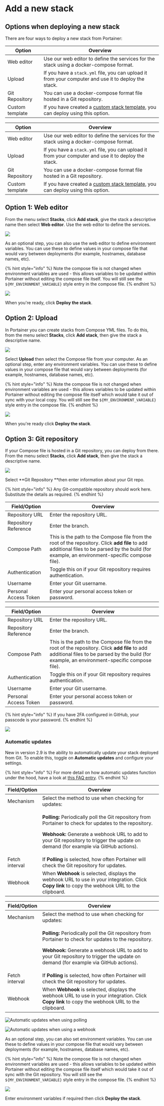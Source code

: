 # Add a new stack

## Options when deploying a new stack

There are four ways to deploy a new stack from Portainer:

| Option          | Overview                                                                                                 |
| --------------- | -------------------------------------------------------------------------------------------------------- |
| Web editor      | Use our web editor to define the services for the stack using a docker-compose format.                   |
| Upload          | If you have a `stack.yml` file, you can upload it from your computer and use it to deploy the stack.     |
| Git Repository  | You can use a docker-compose format file hosted in a Git repository.                                     |
| Custom template | If you have created a [custom stack template](../templates/custom.md), you can deploy using this option. |

| Option          | Overview                                                                                                 |
| --------------- | -------------------------------------------------------------------------------------------------------- |
| Web editor      | Use our web editor to define the services for the stack using a docker-compose format.                   |
| Upload          | If you have a `stack.yml` file, you can upload it from your computer and use it to deploy the stack.     |
| Git Repository  | You can use a docker-compose format file hosted in a Git repository.                                     |
| Custom template | If you have created a [custom stack template](../templates/custom.md), you can deploy using this option. |

## Option 1: Web editor

From the menu select **Stacks**, click **Add stack**, give the stack a descriptive name then select **Web editor**. Use the web editor to define the services.

![](../../../.gitbook/assets/2.9-stacks-add-1.gif)

As an optional step, you can also use the web editor to define environment variables. You can use these to define values in your compose file that would vary between deployments (for example, hostnames, database names, etc).&#x20;

{% hint style="info" %}
Note the compose file is not changed when environment variables are used - this allows variables to be updated within Portainer without editing the compose file itself. You will still see the `${MY_ENVIRONMENT_VARIABLE}` style entry in the compose file.
{% endhint %}

![](../../../.gitbook/assets/stack-new-2.png)

When you're ready, click **Deploy the stack**.

## Option 2: Upload

In Portainer you can create stacks from Compose YML files. To do this, from the menu select **Stacks**, click **Add stack**, then give the stack a descriptive name.

![](../../../.gitbook/assets/2.9-stacks-add-1.gif)

Select **Upload** then select the Compose file from your computer. As an optional step, enter any environment variables. You can use these to define values in your compose file that would vary between deployments (for example, hostnames, database names, etc).&#x20;

{% hint style="info" %}
Note the compose file is not changed when environment variables are used - this allows variables to be updated within Portainer without editing the compose file itself which would take it out of sync with your local copy. You will still see the `${MY_ENVIRONMENT_VARIABLE}` style entry in the compose file.
{% endhint %}

![](../../../.gitbook/assets/stack-new-3.png)

When you're ready click **Deploy the stack**.

## Option 3: Git repository

If your Compose file is hosted in a Git repository, you can deploy from there. From the menu select **Stacks**, click **Add stack**, then give the stack a descriptive name.

![](../../../.gitbook/assets/2.9-stacks-add-1.gif)

Select **Git Repository **then enter information about your Git repo.

{% hint style="info" %}
Any Git-compatible repository should work here. Substitute the details as required.
{% endhint %}

| Field/Option          | Overview                                                                                                                                                                                        |
| --------------------- | ----------------------------------------------------------------------------------------------------------------------------------------------------------------------------------------------- |
| Repository URL        | Enter the repository URL.                                                                                                                                                                       |
| Repository Reference  | Enter the branch.                                                                                                                                                                               |
| Compose Path          | This is the path to the Compose file from the root of the repository. Click **add file** to add additional files to be parsed by the build (for example, an environment-specific compose file). |
| Authentication        | Toggle this on if your Git repository requires authentication.                                                                                                                                  |
| Username              | Enter your Git username.                                                                                                                                                                        |
| Personal Access Token | Enter your personal access token or password.                                                                                                                                                   |

| Field/Option          | Overview                                                                                                                                                                                        |
| --------------------- | ----------------------------------------------------------------------------------------------------------------------------------------------------------------------------------------------- |
| Repository URL        | Enter the repository URL.                                                                                                                                                                       |
| Repository Reference  | Enter the branch.                                                                                                                                                                               |
| Compose Path          | This is the path to the Compose file from the root of the repository. Click **add file** to add additional files to be parsed by the build (for example, an environment-specific compose file). |
| Authentication        | Toggle this on if your Git repository requires authentication.                                                                                                                                  |
| Username              | Enter your Git username.                                                                                                                                                                        |
| Personal Access Token | Enter your personal access token or password.                                                                                                                                                   |

{% hint style="info" %}
If you have 2FA configured in GitHub, your passcode is your password.
{% endhint %}

![](../../../.gitbook/assets/2.9-stacks-add-github-1.png)

### Automatic updates

New in version 2.9 is the ability to automatically update your stack deployed from Git. To enable this, toggle on **Automatic updates** and configure your settings.

{% hint style="info" %}
For more detail on how automatic updates function under the hood, have a look at [this FAQ entry](../../../faq/troubleshooting/how-do-automatic-updates-for-stacks-applications-work.md).
{% endhint %}

| Field/Option   | Overview                                                                                                                                                                                                                                                                            |
| -------------- | ----------------------------------------------------------------------------------------------------------------------------------------------------------------------------------------------------------------------------------------------------------------------------------- |
| Mechanism      | Select the method to use when checking for updates:                                                                                                                                                                                                                                 |
|                | <p><strong>Polling:</strong> Periodically poll the Git repository from Portainer to check for updates to the repository.</p><p><strong>Webhook:</strong> Generate a webhook URL to add to your Git repository to trigger the update on demand (for example via GitHub actions).</p> |
| Fetch interval | If **Polling** is selected, how often Portainer will check the Git repository for updates.                                                                                                                                                                                          |
| Webhook        | When **Webhook** is selected, displays the webhook URL to use in your integration. Click **Copy link** to copy the webhook URL to the clipboard.                                                                                                                                    |

| Field/Option   | Overview                                                                                                                                                                                                                                                                            |
| -------------- | ----------------------------------------------------------------------------------------------------------------------------------------------------------------------------------------------------------------------------------------------------------------------------------- |
| Mechanism      | Select the method to use when checking for updates:                                                                                                                                                                                                                                 |
|                | <p><strong>Polling:</strong> Periodically poll the Git repository from Portainer to check for updates to the repository.</p><p><strong>Webhook:</strong> Generate a webhook URL to add to your Git repository to trigger the update on demand (for example via GitHub actions).</p> |
| Fetch interval | If **Polling** is selected, how often Portainer will check the Git repository for updates.                                                                                                                                                                                          |
| Webhook        | When **Webhook** is selected, displays the webhook URL to use in your integration. Click **Copy link** to copy the webhook URL to the clipboard.                                                                                                                                    |

![Automatic updates when using polling](../../../.gitbook/assets/2.9-stacks-add-github-2.png)

![Automatic updates when using a webhook](../../../.gitbook/assets/2.9-stacks-add-github-3.png)

As an optional step, you can also set environment variables. You can use these to define values in your compose file that would vary between deployments (for example, hostnames, database names, etc).

{% hint style="info" %}
Note the compose file is not changed when environment variables are used - this allows variables to be updated within Portainer without editing the compose file itself which would take it out of sync with the Git repository. You will still see the `${MY_ENVIRONMENT_VARIABLE}` style entry in the compose file.
{% endhint %}

![](../../../.gitbook/assets/stack-new-2.png)

Enter environment variables if required then click **Deploy the stack**.
